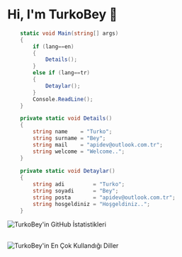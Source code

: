 # Hi, I'm TurkoBey 👋

```csharp
	static void Main(string[] args)
	{
		if (lang==en)
		{
			Details();
		}
		else if (lang==tr)
		{
			Detaylar();
		}
		Console.ReadLine();
	}

	private static void Details()
	{
		string name    = "Turko";
		string surname = "Bey";
		string mail    = "apidev@outlook.com.tr";
		string welcome = "Welcome..";
	}
  
	private static void Detaylar()
	{
		string adi         = "Turko";
		string soyadi      = "Bey";
		string posta       = "apidev@outlook.com.tr";
		string hosgeldiniz = "Hoşgeldiniz..";
	}
```
  ![TurkoBey'in GitHub İstatistikleri](https://github-readme-stats.vercel.app/api?username=TurkoBey&show_icons=true&theme=dark)<br><br>
  
  ![TurkoBey'in En Çok Kullandığı Diller](https://github-readme-stats.vercel.app/api/top-langs/?username=TurkoBey&layout=compact&theme=dark)




         
